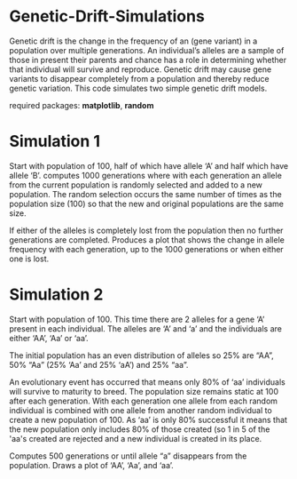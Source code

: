 # Genetic-Drift-Simulations
Genetic drift is the change in the frequency of an (gene variant) in a population over multiple generations. An individual’s alleles are a sample of those in present their parents and chance has a role in determining whether that individual will survive and reproduce. Genetic drift may cause gene variants to disappear completely from a population and thereby reduce genetic variation. This code simulates two simple genetic drift models. 


required packages: **matplotlib**, **random**


# **Simulation 1**

Start with population of 100, half of which have allele ‘A’ and half which have allele ‘B’.
computes 1000 generations where with each generation an allele from the current population is randomly selected and added to a new population.
The random selection occurs the same number of times as the population size (100) so that the new and original populations are the same size.

If either of the alleles is completely lost from the population then no further generations are completed.
Produces a plot that shows the change in allele frequency with each generation, up to the 1000 generations or when either one is lost.



# **Simulation 2**

Start with population of 100.
This time there are 2 alleles for a gene ‘A’ present in each individual. The
alleles are ‘A’ and ‘a’ and the individuals are either ‘AA’, ‘Aa’ or ‘aa’.

The initial population has an even distribution of alleles so 25% are “AA”, 50% “Aa” (25%
‘Aa’ and 25% ‘aA’) and 25% “aa”.

An evolutionary event has occurred that means only 80% of ‘aa’ individuals will survive to
maturity to breed.
The population size remains static at 100 after each generation.
With each generation one allele from each random individual is combined with one
allele from another random individual to create a new population of 100. As ‘aa’ is only 80%
successful it means that the new population only includes 80% of those created (so 1 in 5 of the 'aa's created are rejected and a new individual is created in its place.

Computes 500 generations or until allele “a” disappears from the population.
Draws a plot of ‘AA’, ‘Aa’, and ‘aa’. 
